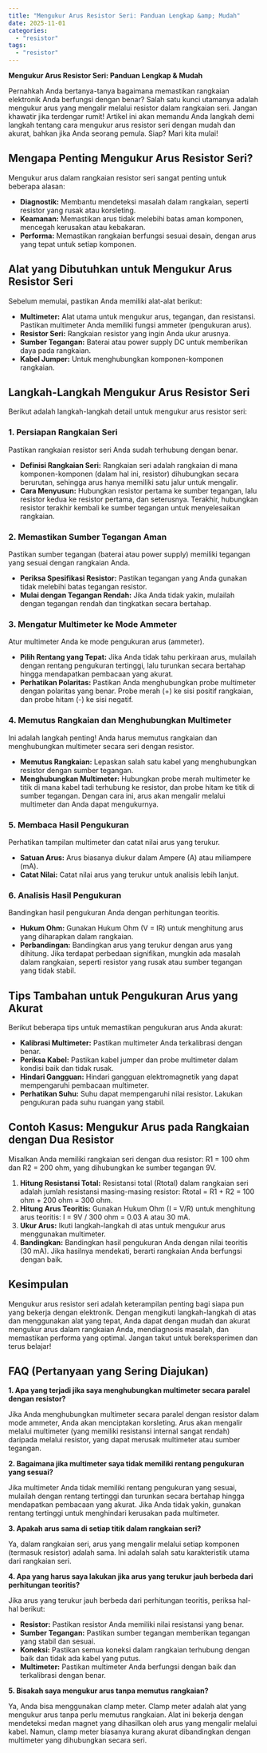 ```yaml
---
title: "Mengukur Arus Resistor Seri: Panduan Lengkap &amp; Mudah"
date: 2025-11-01
categories: 
  - "resistor"
tags: 
  - "resistor"
---
```


**Mengukur Arus Resistor Seri: Panduan Lengkap & Mudah**

Pernahkah Anda bertanya-tanya bagaimana memastikan rangkaian elektronik Anda berfungsi dengan benar? Salah satu kunci utamanya adalah mengukur arus yang mengalir melalui resistor dalam rangkaian seri. Jangan khawatir jika terdengar rumit! Artikel ini akan memandu Anda langkah demi langkah tentang cara mengukur arus resistor seri dengan mudah dan akurat, bahkan jika Anda seorang pemula. Siap? Mari kita mulai!

## Mengapa Penting Mengukur Arus Resistor Seri?

Mengukur arus dalam rangkaian resistor seri sangat penting untuk beberapa alasan:

- **Diagnostik:** Membantu mendeteksi masalah dalam rangkaian, seperti resistor yang rusak atau korsleting.
- **Keamanan:** Memastikan arus tidak melebihi batas aman komponen, mencegah kerusakan atau kebakaran.
- **Performa:** Memastikan rangkaian berfungsi sesuai desain, dengan arus yang tepat untuk setiap komponen.

## Alat yang Dibutuhkan untuk Mengukur Arus Resistor Seri

Sebelum memulai, pastikan Anda memiliki alat-alat berikut:

- **Multimeter:** Alat utama untuk mengukur arus, tegangan, dan resistansi. Pastikan multimeter Anda memiliki fungsi ammeter (pengukuran arus).
- **Resistor Seri:** Rangkaian resistor yang ingin Anda ukur arusnya.
- **Sumber Tegangan:** Baterai atau power supply DC untuk memberikan daya pada rangkaian.
- **Kabel Jumper:** Untuk menghubungkan komponen-komponen rangkaian.

## Langkah-Langkah Mengukur Arus Resistor Seri

Berikut adalah langkah-langkah detail untuk mengukur arus resistor seri:

### 1\. Persiapan Rangkaian Seri

Pastikan rangkaian resistor seri Anda sudah terhubung dengan benar.

- **Definisi Rangkaian Seri:** Rangkaian seri adalah rangkaian di mana komponen-komponen (dalam hal ini, resistor) dihubungkan secara berurutan, sehingga arus hanya memiliki satu jalur untuk mengalir.
- **Cara Menyusun:** Hubungkan resistor pertama ke sumber tegangan, lalu resistor kedua ke resistor pertama, dan seterusnya. Terakhir, hubungkan resistor terakhir kembali ke sumber tegangan untuk menyelesaikan rangkaian.

### 2\. Memastikan Sumber Tegangan Aman

Pastikan sumber tegangan (baterai atau power supply) memiliki tegangan yang sesuai dengan rangkaian Anda.

- **Periksa Spesifikasi Resistor:** Pastikan tegangan yang Anda gunakan tidak melebihi batas tegangan resistor.
- **Mulai dengan Tegangan Rendah:** Jika Anda tidak yakin, mulailah dengan tegangan rendah dan tingkatkan secara bertahap.

### 3\. Mengatur Multimeter ke Mode Ammeter

Atur multimeter Anda ke mode pengukuran arus (ammeter).

- **Pilih Rentang yang Tepat:** Jika Anda tidak tahu perkiraan arus, mulailah dengan rentang pengukuran tertinggi, lalu turunkan secara bertahap hingga mendapatkan pembacaan yang akurat.
- **Perhatikan Polaritas:** Pastikan Anda menghubungkan probe multimeter dengan polaritas yang benar. Probe merah (+) ke sisi positif rangkaian, dan probe hitam (-) ke sisi negatif.

### 4\. Memutus Rangkaian dan Menghubungkan Multimeter

Ini adalah langkah penting! Anda harus memutus rangkaian dan menghubungkan multimeter secara seri dengan resistor.

- **Memutus Rangkaian:** Lepaskan salah satu kabel yang menghubungkan resistor dengan sumber tegangan.
- **Menghubungkan Multimeter:** Hubungkan probe merah multimeter ke titik di mana kabel tadi terhubung ke resistor, dan probe hitam ke titik di sumber tegangan. Dengan cara ini, arus akan mengalir melalui multimeter dan Anda dapat mengukurnya.

### 5\. Membaca Hasil Pengukuran

Perhatikan tampilan multimeter dan catat nilai arus yang terukur.

- **Satuan Arus:** Arus biasanya diukur dalam Ampere (A) atau miliampere (mA).
- **Catat Nilai:** Catat nilai arus yang terukur untuk analisis lebih lanjut.

### 6\. Analisis Hasil Pengukuran

Bandingkan hasil pengukuran Anda dengan perhitungan teoritis.

- **Hukum Ohm:** Gunakan Hukum Ohm (V = IR) untuk menghitung arus yang diharapkan dalam rangkaian.
- **Perbandingan:** Bandingkan arus yang terukur dengan arus yang dihitung. Jika terdapat perbedaan signifikan, mungkin ada masalah dalam rangkaian, seperti resistor yang rusak atau sumber tegangan yang tidak stabil.

## Tips Tambahan untuk Pengukuran Arus yang Akurat

Berikut beberapa tips untuk memastikan pengukuran arus Anda akurat:

- **Kalibrasi Multimeter:** Pastikan multimeter Anda terkalibrasi dengan benar.
- **Periksa Kabel:** Pastikan kabel jumper dan probe multimeter dalam kondisi baik dan tidak rusak.
- **Hindari Gangguan:** Hindari gangguan elektromagnetik yang dapat mempengaruhi pembacaan multimeter.
- **Perhatikan Suhu:** Suhu dapat mempengaruhi nilai resistor. Lakukan pengukuran pada suhu ruangan yang stabil.

## Contoh Kasus: Mengukur Arus pada Rangkaian dengan Dua Resistor

Misalkan Anda memiliki rangkaian seri dengan dua resistor: R1 = 100 ohm dan R2 = 200 ohm, yang dihubungkan ke sumber tegangan 9V.

1. **Hitung Resistansi Total:** Resistansi total (Rtotal) dalam rangkaian seri adalah jumlah resistansi masing-masing resistor: Rtotal = R1 + R2 = 100 ohm + 200 ohm = 300 ohm.
2. **Hitung Arus Teoritis:** Gunakan Hukum Ohm (I = V/R) untuk menghitung arus teoritis: I = 9V / 300 ohm = 0.03 A atau 30 mA.
3. **Ukur Arus:** Ikuti langkah-langkah di atas untuk mengukur arus menggunakan multimeter.
4. **Bandingkan:** Bandingkan hasil pengukuran Anda dengan nilai teoritis (30 mA). Jika hasilnya mendekati, berarti rangkaian Anda berfungsi dengan baik.

## Kesimpulan

Mengukur arus resistor seri adalah keterampilan penting bagi siapa pun yang bekerja dengan elektronik. Dengan mengikuti langkah-langkah di atas dan menggunakan alat yang tepat, Anda dapat dengan mudah dan akurat mengukur arus dalam rangkaian Anda, mendiagnosis masalah, dan memastikan performa yang optimal. Jangan takut untuk bereksperimen dan terus belajar!

## FAQ (Pertanyaan yang Sering Diajukan)

**1\. Apa yang terjadi jika saya menghubungkan multimeter secara paralel dengan resistor?**

Jika Anda menghubungkan multimeter secara paralel dengan resistor dalam mode ammeter, Anda akan menciptakan korsleting. Arus akan mengalir melalui multimeter (yang memiliki resistansi internal sangat rendah) daripada melalui resistor, yang dapat merusak multimeter atau sumber tegangan.

**2\. Bagaimana jika multimeter saya tidak memiliki rentang pengukuran yang sesuai?**

Jika multimeter Anda tidak memiliki rentang pengukuran yang sesuai, mulailah dengan rentang tertinggi dan turunkan secara bertahap hingga mendapatkan pembacaan yang akurat. Jika Anda tidak yakin, gunakan rentang tertinggi untuk menghindari kerusakan pada multimeter.

**3\. Apakah arus sama di setiap titik dalam rangkaian seri?**

Ya, dalam rangkaian seri, arus yang mengalir melalui setiap komponen (termasuk resistor) adalah sama. Ini adalah salah satu karakteristik utama dari rangkaian seri.

**4\. Apa yang harus saya lakukan jika arus yang terukur jauh berbeda dari perhitungan teoritis?**

Jika arus yang terukur jauh berbeda dari perhitungan teoritis, periksa hal-hal berikut:

- **Resistor:** Pastikan resistor Anda memiliki nilai resistansi yang benar.
- **Sumber Tegangan:** Pastikan sumber tegangan memberikan tegangan yang stabil dan sesuai.
- **Koneksi:** Pastikan semua koneksi dalam rangkaian terhubung dengan baik dan tidak ada kabel yang putus.
- **Multimeter:** Pastikan multimeter Anda berfungsi dengan baik dan terkalibrasi dengan benar.

**5\. Bisakah saya mengukur arus tanpa memutus rangkaian?**

Ya, Anda bisa menggunakan clamp meter. Clamp meter adalah alat yang mengukur arus tanpa perlu memutus rangkaian. Alat ini bekerja dengan mendeteksi medan magnet yang dihasilkan oleh arus yang mengalir melalui kabel. Namun, clamp meter biasanya kurang akurat dibandingkan dengan multimeter yang dihubungkan secara seri.
